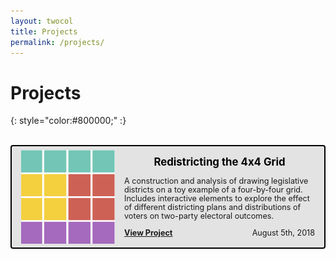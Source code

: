 ```yaml
---
layout: twocol
title: Projects
permalink: /projects/
---
```



# Projects
{: style="color:#800000;" :}

<br/>

 
<!-- <div style="border: 4px solid black; border-radius: 6px; padding: 25px">
	<h1> GERRYMANDERING? </h1> -->
<div style="border: 2px solid black;border-radius: 4px; background: #e3e3e3; position:relative;">
    <div style="width: 165px; height:150px; float: left; position: absolute; top: 0; bottom: 0; margin: auto;">
        <img src="/metagraph/imgs/fillgrid.png" width="150" style="transform: translate(15px,0px);" />
    </div>
	<div style="margin-left: 165px; padding: 15px; ">
	    <h2 style="font-size:1.2em; margin-top:0px; text-align:center; word-break: break-all; hyphens: auto; color:$text-color">
	    	<a href="/metagraph/metagrid" style="color: black; text-decoration: none;" >Redistricting the 4x4 Grid</a>
	    </h2>
	    <p style="color: $text-color; margin: 0 0 15px 0; font-size: 0.9em; line-height: 110%;">
	        A construction and analysis of drawing legislative districts on a toy example of a four-by-four grid.  Includes interactive elements to explore the effect of different districting plans and distributions of voters on two-party electoral outcomes.
	        <br/><br/>
	        <a href="/metagraph/metagrid" style="float: left"><b>
	        	View Project
	        </b></a>
	        <span style="float: right;">August 5th, 2018</span>
	    </p>
	</div>
</div>
<!-- </div> -->
